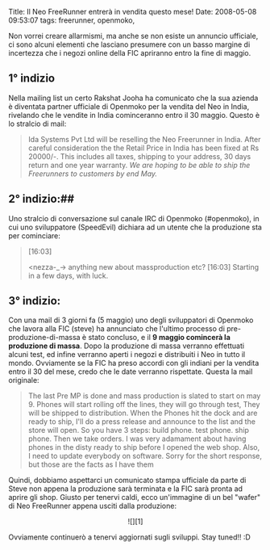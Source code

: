 Title: Il Neo FreeRunner entrerà in vendita questo mese!
Date:  2008-05-08 09:53:07
tags: freerunner, openmoko,

Non vorrei creare allarmismi, ma anche se non
esiste un annuncio ufficiale, ci sono alcuni elementi che lasciano presumere
con un basso margine di incertezza che i negozi online della FIC apriranno
entro la fine di maggio.

## 1° indizio ##

Nella mailing list un certo Rakshat
Jooha ha comunicato che la sua azienda è diventata partner ufficiale di
Openmoko per la vendita del Neo in India, rivelando che le vendite in India
cominceranno entro il 30 maggio. Questo è lo stralcio di mail:

> Ida Systems Pvt Ltd will be reselling the Neo Freerunner in India. After
> careful consideration the the Retail Price in India has been fixed at Rs
> 20000/-. This includes all taxes, shipping to your address, 30 days return and
> one year warranty. _We are hoping to be able to ship the Freerunners to
> customers by end May._


## 2° indizio:##

Uno stralcio di conversazione sul canale IRC di Openmoko
(#openmoko), in cui uno sviluppatore (SpeedEvil) dichiara ad un utente che la
produzione sta per cominciare:

> [16:03]
> 
> <nezza-_-> anything new about massproduction etc? [16:03] <SpeedEvil> Starting
> in a few days, with luck.


## 3° indizio: ##

Con una mail di 3 giorni fa (5 maggio) uno degli
sviluppatori di Openmoko che lavora alla FIC (steve) ha annunciato che
l'ultimo processo di pre-produzione-di-massa è stato concluso, e il **9 maggio
comincerà la produzione di massa**. Dopo la produzione di massa verranno
effettuati alcuni test, ed infine verranno aperti i negozi e distribuiti i Neo
in tutto il mondo. Ovviamente se la FIC ha preso accordi con gli indiani per
la vendita entro il 30 del mese, credo che le date verranno rispettate. Questa
la mail originale:

> The last Pre MP is done and mass production is slated to start on may 9.
> Phones will start rolling off the lines, they will go through test, They will
> be shipped to distribution. When the Phones hit the dock and are ready to
> ship, I'll do a press release and announce to the list and the store will
> open. So you have 3 steps: build phone. test phone. ship phone. Then we take
> orders. I was very adamament about having phones in the disty ready to ship
> before I opened the web shop. Also, I need to update everybody on software.
> Sorry for the short response, but those are the facts as I have them

Quindi,
dobbiamo aspettarci un comunicato stampa ufficiale da parte di Steve non
appena la produzione sarà terminata e la FIC sarà pronta ad aprire gli shop.
Giusto per tenervi caldi, ecco un'immagine di un bel "wafer" di Neo FreeRunner
appena usciti dalla produzione:

<center>![][1]</center>

Ovviamente continuerò a tenervi aggiornati sugli sviluppi. Stay tuned!! :D

   [1]: http://dl.dropbox.com/u/369614/blog/img_red/24573301871515133741if4.jpg
